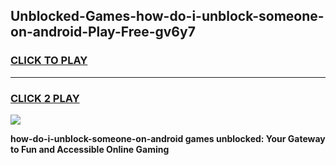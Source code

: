 
## Unblocked-Games-how-do-i-unblock-someone-on-android-Play-Free-gv6y7
<h3>
<a href="https://premium76.site?title=how-do-i-unblock-someone-on-android&ref=21A">CLICK TO PLAY</a></h3>
<hr>

<h3>
<a href="https://premium76.site?title=how-do-i-unblock-someone-on-android&ref=21A">CLICK 2 PLAY</a>
  
</h3>

<a href="https://premium76.site?title=how-do-i-unblock-someone-on-android&ref=21A"><img src="https://clearcache.store/games.png"></a>


**how-do-i-unblock-someone-on-android games unblocked: Your Gateway to Fun and Accessible Online Gaming**
